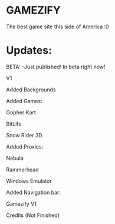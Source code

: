 # GAMEZIFY
The best game site this side of America :0

# Updates:
BETA:
-Just published! In beta right now!

V1

Added Backgrounds

Added Games:

  Gopher Kart
  
  BitLife
  
  Snow Rider 3D
  
Added Proxies:

  Nebula
  
  Rammerhead
  
  Windows Emulator
  
Added Navigation bar:

  Gamezify V1
  
  Credits (Not Finished)
  

